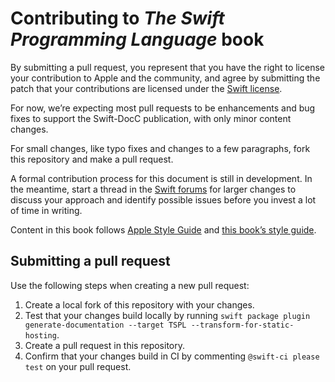 # Contributing to *The Swift Programming Language* book

By submitting a pull request,
you represent that you have the right to license your contribution
to Apple and the community,
and agree by submitting the patch
that your contributions are licensed under
the [Swift license](https://swift.org/LICENSE.txt).

For now,
we’re expecting most pull requests to be enhancements and bug fixes
to support the Swift-DocC publication,
with only minor content changes.

For small changes,
like typo fixes and changes to a few paragraphs,
fork this repository and make a pull request.

A formal contribution process for this document is still in development.
In the meantime,
start a thread in the [Swift forums][forum] for larger changes
to discuss your approach and identify possible issues
before you invest a lot of time in writing.

Content in this book follows [Apple Style Guide][asg]
and [this book’s style guide][tspl-style].

[asg]: https://help.apple.com/applestyleguide/
[forum]: https://forums.swift.org/c/development/swift-docc/80
[tspl-style]: /Style.md

## Submitting a pull request

Use the following steps when creating a new pull request:

1. Create a local fork of this repository with your changes.
2. Test that your changes build locally by running `swift package plugin generate-documentation --target TSPL --transform-for-static-hosting`.
3. Create a pull request in this repository.
4. Confirm that your changes build in CI by commenting `@swift-ci please test` on your pull request.
